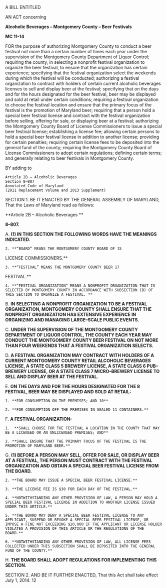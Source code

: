 A BILL ENTITLED

AN ACT concerning

**Alcoholic Beverages – Montgomery County – Beer Festivals**

**MC 11-14**

FOR the purpose of authorizing Montgomery County to conduct a beer festival not more than a certain number of times each year under the supervision of the Montgomery County Department of Liquor Control; requiring the county, in selecting a nonprofit festival organization to organize the beer festival, to ensure that the organization has certain experience; specifying that the festival organization select the weekends during which the festival will be conducted; authorizing a festival organization to contract with holders of certain current alcoholic beverages licenses to sell and display beer at the festival; specifying that on the days and for the hours designated for the beer festival, beer may be displayed and sold at retail under certain conditions; requiring a festival organization to choose the festival location and ensure that the primary focus of the festival is the promotion of Maryland beer; requiring that a person hold a special beer festival license and contract with the festival organization before selling, offering for sale, or displaying beer at a festival; authorizing the Montgomery County Board of License Commissioners to issue a special beer festival license; establishing a license fee; allowing certain persons to hold a special beer festival license in addition to another license; providing for certain penalties; requiring certain license fees to be deposited into the general fund of the county; requiring the Montgomery County Board of License Commissioners to adopt certain regulations; defining certain terms; and generally relating to beer festivals in Montgomery County. BY adding to 
	Article 2B – Alcoholic Beverages 	Section 8–807	Annotated Code of Maryland 	(2011 Replacement Volume and 2013 Supplement) SECTION 1. BE IT ENACTED BY THE GENERAL ASSEMBLY OFMARYLAND, That the Laws of Maryland read as follows: **Article 2B – Alcoholic Beverages ****8–807.** A. **(1) IN THIS SECTION THE FOLLOWING WORDS HAVE THE MEANINGS INDICATED.** 	2. **“BOARD” MEANS THE MONTGOMERY COUNTY BOARD OF 15 LICENSE COMMISSIONERS.**	3. **“FESTIVAL” MEANS THE MONTGOMERY COUNTY BEER 17 FESTIVAL.**	4. **“FESTIVAL ORGANIZATION” MEANS A NONPROFIT ORGANIZATION THAT IS SELECTED BY MONTGOMERY COUNTY IN ACCORDANCE WITH SUBSECTION (B) OF THIS SECTION TO ORGANIZE A FESTIVAL. **B. **IN SELECTING A NONPROFIT ORGANIZATION TO BE A FESTIVAL ORGANIZATION, MONTGOMERY COUNTY SHALL ENSURE THAT THE NONPROFIT ORGANIZATION HAS EXTENSIVE EXPERIENCE IN ORGANIZING AND MANAGING LARGE–SCALE PUBLIC EVENTS.** C. **UNDER THE SUPERVISION OF THE MONTGOMERY COUNTY DEPARTMENT OF LIQUOR CONTROL, THE COUNTY EACH YEAR MAY CONDUCT THE MONTGOMERY COUNTY BEER FESTIVAL ON NOT MORE THAN FOUR WEEKENDS THAT A FESTIVAL ORGANIZATION SELECTS.**D. **A FESTIVAL ORGANIZATION MAY CONTRACT WITH HOLDERS OF A CURRENT MONTGOMERY COUNTY RETAIL ALCOHOLIC BEVERAGES LICENSE, A STATE CLASS 5 BREWERY LICENSE, A STATE CLASS 6 PUB–BREWERY LICENSE, OR A STATE CLASS 7 MICRO–BREWERY LICENSE TO SELL AND DISPLAY BEER AT THE FESTIVAL.** E. **ON THE DAYS AND FOR THE HOURS DESIGNATED FOR THE 8 FESTIVAL, BEER MAY BE DISPLAYED AND SOLD AT RETAIL:**	1. **FOR CONSUMPTION ON THE PREMISES; AND 10** 	2. **FOR CONSUMPTION OFF THE PREMISES IN SEALED 11 CONTAINERS.** F. **A FESTIVAL ORGANIZATION:** 	1.  **SHALL CHOOSE FOR THE FESTIVAL A LOCATION IN THE COUNTY THAT MAY BE A LICENSED OR AN UNLICENSED PREMISES; AND**	2. **SHALL ENSURE THAT THE PRIMARY FOCUS OF THE FESTIVAL IS THE PROMOTION OF MARYLAND BEER.** G. **(1) BEFORE A PERSON MAY SELL, OFFER FOR SALE, OR DISPLAY BEER AT A FESTIVAL, THE PERSON MUST CONTRACT WITH THE FESTIVAL ORGANIZATION AND OBTAIN A SPECIAL BEER FESTIVAL LICENSE FROM THE BOARD.** 	2. **THE BOARD MAY ISSUE A SPECIAL BEER FESTIVAL LICENSE.**
	3. **THE LICENSE FEE IS $30 FOR EACH DAY OF THE FESTIVAL.** 	4. **NOTWITHSTANDING ANY OTHER PROVISION OF LAW, A PERSON MAY HOLD A SPECIAL BEER FESTIVAL LICENSE IN ADDITION TO ANOTHER LICENSE ISSUED UNDER THIS ARTICLE.** 	5. **THE BOARD MAY DENY A SPECIAL BEER FESTIVAL LICENSE TO ANY APPLICANT, SUSPEND OR REVOKE A SPECIAL BEER FESTIVAL LICENSE, OR IMPOSE A FINE NOT EXCEEDING $20,000 IF THE APPLICANT OR LICENSE HOLDER VIOLATES A PROVISION OF THIS ARTICLE OR THE REGULATIONS OF THE BOARD.** 	6. **NOTWITHSTANDING ANY OTHER PROVISION OF LAW, ALL LICENSE FEES COLLECTED UNDER THIS SUBSECTION SHALL BE DEPOSITED INTO THE GENERAL FUND OF THE COUNTY.**H. **THE BOARD SHALL ADOPT REGULATIONS FOR IMPLEMENTING THIS SECTION.**  SECTION 2. AND BE IT FURTHER ENACTED, That this Act shall take effect July 1, 2014. 12 